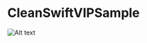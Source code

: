 # CleanSwiftVIPSample

![Alt text](https://rubygarage.s3.amazonaws.com/uploads/article_image/file/1797/clean-swift-1x.png?raw=true "Clean Swift (VIP)")
